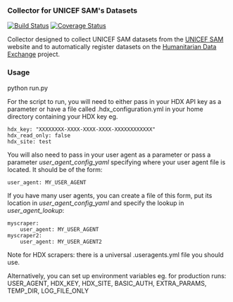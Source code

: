 ### Collector for UNICEF SAM's Datasets
[![Build Status](https://github.com/OCHA-DAP/hdx-scraper-unicef-sam/workflows/build/badge.svg)](https://github.com/OCHA-DAP/hdx-scraper-unicef-sam/actions?query=workflow%3Abuild) [![Coverage Status](https://coveralls.io/repos/github/OCHA-DAP/hdx-scraper-unicef-sam/badge.svg?branch=master&ts=1)](https://coveralls.io/github/OCHA-DAP/hdx-scraper-unicef-sam?branch=master)

Collector designed to collect UNICEF SAM datasets from the [UNICEF SAM](https://www.unicef.org/appeals/covid-19/situation-reports) website 
and to automatically register datasets on the 
[Humanitarian Data Exchange](http://data.humdata.org/) project.

### Usage
python run.py

For the script to run, you will need to either pass in your HDX API key as a parameter or have a file called .hdx_configuration.yml in your home directory containing your HDX key eg.

    hdx_key: "XXXXXXXX-XXXX-XXXX-XXXX-XXXXXXXXXXXX"
    hdx_read_only: false
    hdx_site: test
    
 You will also need to pass in your user agent as a parameter or pass a parameter *user_agent_config_yaml* specifying where your user agent file is located. It should be of the form:
 
    user_agent: MY_USER_AGENT
    
 If you have many user agents, you can create a file of this form, put its location in *user_agent_config_yaml* and specify the lookup in *user_agent_lookup*:
 
    myscraper:
        user_agent: MY_USER_AGENT
    myscraper2:
        user_agent: MY_USER_AGENT2

 Note for HDX scrapers: there is a universal .useragents.yml file you should use.

 Alternatively, you can set up environment variables eg. for production runs: USER_AGENT, HDX_KEY, HDX_SITE, BASIC_AUTH, EXTRA_PARAMS, TEMP_DIR, LOG_FILE_ONLY
